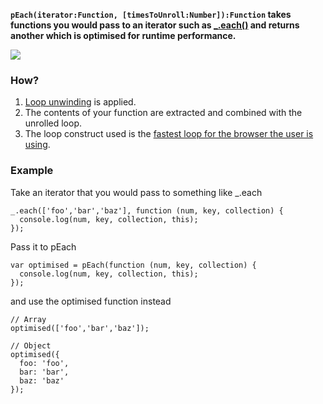 
**`pEach(iterator:Function, [timesToUnroll:Number]):Function` takes functions you would pass to an iterator such as [_.each()](http://documentcloud.github.com/underscore/#each) and returns another which is optimised for runtime performance.**

[![](https://raw.github.com/JamieMason/Precompiled-each-Iterators/master/static/peach-vs-jquery-vs-underscore.png)](http://www.browserscope.org/user/tests/table/agt1YS1wcm9maWxlcnINCxIEVGVzdBiq1u0JDA)

### How?

1. [Loop unwinding](http://en.wikipedia.org/wiki/Loop_unwinding) is applied.
1. The contents of your function are extracted and combined with the unrolled loop.
1. The loop construct used is the [fastest loop for the browser the user is using](http://jsperf.com/different-kinds-of-loop/2).

### Example

Take an iterator that you would pass to something like _.each

    _.each(['foo','bar','baz'], function (num, key, collection) {
      console.log(num, key, collection, this);
    });

Pass it to pEach

    var optimised = pEach(function (num, key, collection) {
      console.log(num, key, collection, this);
    });

and use the optimised function instead

    // Array
    optimised(['foo','bar','baz']);

    // Object
    optimised({
      foo: 'foo',
      bar: 'bar',
      baz: 'baz'
    });

